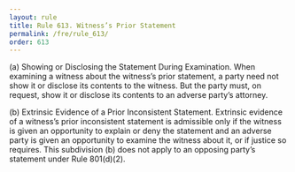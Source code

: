 ```yaml
---
layout: rule
title: Rule 613. Witness’s Prior Statement
permalink: /fre/rule_613/
order: 613
---
```


(a) Showing or Disclosing the Statement During Examination. When examining a witness about the witness’s prior statement, a party need not show it or disclose its contents to the witness. But the party must, on request, show it or disclose its contents to an adverse party’s attorney.


(b) Extrinsic Evidence of a Prior Inconsistent Statement. Extrinsic evidence of a witness’s prior inconsistent statement is admissible only if the witness is given an opportunity to explain or deny the statement and an adverse party is given an opportunity to examine the witness about it, or if justice so requires. This subdivision (b) does not apply to an opposing party’s statement under Rule 801(d)(2).

